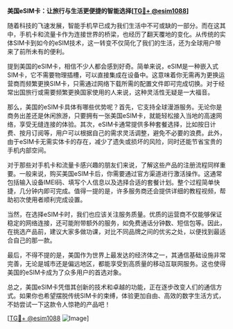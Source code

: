**美国eSIM卡：让旅行与生活更便捷的智能选择[[TG💪+ @esim1088](https://t.me/s/esim1088)]**

随着科技的飞速发展，智能手机早已成为我们生活中不可或缺的一部分。而在这其中，手机卡和流量卡作为连接世界的桥梁，也经历了翻天覆地的变化。从传统的实体SIM卡到如今的eSIM技术，这一转变不仅简化了我们的生活，还为全球用户带来了前所未有的便利。

提到美国的eSIM卡，相信不少人都会感到好奇。简单来说，eSIM是一种嵌入式SIM卡，它不需要物理插槽，可以直接集成在设备中。这意味着你无需再为更换运营商而频繁更换SIM卡，只需通过网络下载所需的配置文件即可完成切换。对于经常出国旅行或需要频繁更换国家使用的人来说，这种灵活性无疑是一大福音。

那么，美国的eSIM卡具体有哪些优势呢？首先，它支持全球漫游服务。无论你是商务出差还是休闲旅游，只要拥有一张美国eSIM卡，就能轻松接入当地的高速网络，享受无缝连接的体验。其次，eSIM卡通常提供多种套餐选择，比如按日计费、按月订阅等，用户可以根据自己的需求灵活调整，避免不必要的浪费。此外，由于eSIM卡无需实体卡的存在，减少了遗失或损坏的风险，同时还能节省宝贵的手机内部空间。

对于那些对手机卡和流量卡感兴趣的朋友们来说，了解这些产品的注册流程同样重要。一般来说，购买美国eSIM卡后，你需要通过官方渠道进行激活操作。这通常包括输入设备IMEI码、填写个人信息以及选择合适的套餐计划。整个过程简单快捷，几分钟内即可完成。值得一提的是，许多服务商还会提供详细的教程视频，帮助初次使用者顺利完成设置。

当然，在选择eSIM卡时，我们也应该关注服务质量。优质的运营商不仅能够保证稳定的网络连接，还可能附带额外的服务，如免费通话分钟数、短信包等。因此，在挑选产品前，建议大家多做功课，对比不同品牌之间的优劣之处，以便找到最适合自己的那一款。

最后，不得不提的是，美国作为世界上最发达的经济体之一，其通信基础设施非常完善，无论是城市还是偏远地区，都能享受到高质量的移动互联网服务。这也使得美国的eSIM卡成为了众多用户的首选对象。

总之，美国eSIM卡凭借其创新的技术和卓越的功能，正在逐步改变人们的通信方式。如果你也希望摆脱传统SIM卡的束缚，体验更加自由、高效的数字生活方式，不妨尝试一下这款令人惊艳的产品吧！

[[TG💪+ @esim1088](https://t.me/s/esim1088) ![Image](https://i.postimg.cc/4NQfJmqS/Snipaste-2025-05-13-00-14-12.png)]